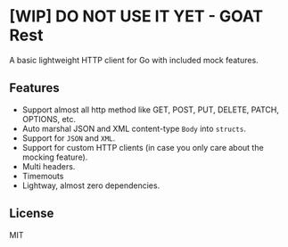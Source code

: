 # [WIP] DO NOT USE IT YET - GOAT Rest

A basic lightweight HTTP client for Go with included mock features.

## Features

-   Support almost all http method like GET, POST, PUT, DELETE, PATCH, OPTIONS, etc.
-   Auto marshal JSON and XML content-type `Body` into `structs`.
-   Support for `JSON` and `XML`.
-   Support for custom HTTP clients (in case you only care about the mocking feature).
-   Multi headers.
-   Timemouts
-   Lightway, almost zero dependencies.

## License

MIT
